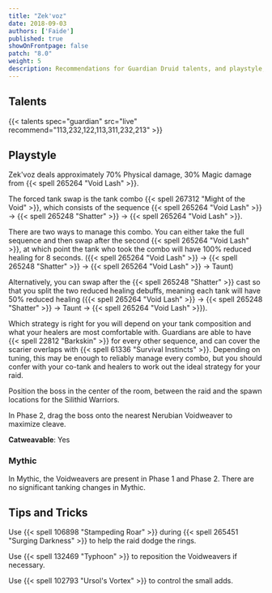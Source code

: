 ```yaml
---
title: "Zek'voz"
date: 2018-09-03
authors: ['Faide']
published: true
showOnFrontpage: false
patch: "8.0"
weight: 5
description: Recommendations for Guardian Druid talents, and playstyle, and tips and tricks for Zek'voz in Uldir, on Normal/Heroic and Mythic difficulties.
---
```


## Talents

{{< talents spec="guardian" src="live" recommend="113,232,122,113,311,232,213" >}}

## Playstyle

Zek'voz deals approximately 70% Physical damage, 30% Magic damage from {{< spell 265264 "Void Lash" >}}.

The forced tank swap is the tank combo {{< spell 267312 "Might of the Void" >}}, which consists of the sequence {{< spell 265264 "Void Lash" >}} -> {{< spell 265248 "Shatter" >}} -> {{< spell 265264 "Void Lash" >}}.

There are two ways to manage this combo. You can either take the full sequence and then swap after the second {{< spell 265264 "Void Lash" >}}, at which point the tank who took the combo will have 100% reduced healing for 8 seconds. ({{< spell 265264 "Void Lash" >}} -> {{< spell 265248 "Shatter" >}} -> {{< spell 265264 "Void Lash" >}} -> Taunt)

Alternatively, you can swap after the {{< spell 265248 "Shatter" >}} cast so that you split the two reduced healing debuffs, meaning each tank will have 50% reduced healing ({{< spell 265264 "Void Lash" >}} -> {{< spell 265248 "Shatter" >}} -> Taunt -> {{< spell 265264 "Void Lash" >}}).

Which strategy is right for you will depend on your tank composition and what your healers are most comfortable with. Guardians are able to have {{< spell 22812 "Barkskin" >}} for every other sequence, and can cover the scarier overlaps with {{< spell 61336 "Survival Instincts" >}}. Depending on tuning, this may be enough to reliably manage every combo, but you should confer with your co-tank and healers to work out the ideal strategy for your raid.

Position the boss in the center of the room, between the raid and the spawn locations for the Silithid Warriors.

In Phase 2, drag the boss onto the nearest Nerubian Voidweaver to maximize cleave.

**Catweavable**: Yes

### Mythic

In Mythic, the Voidweavers are present in Phase 1 and Phase 2. There are no significant tanking changes in Mythic.

## Tips and Tricks

Use {{< spell 106898 "Stampeding Roar" >}} during {{< spell 265451 "Surging Darkness" >}} to help the raid dodge the rings.

Use {{< spell 132469 "Typhoon" >}} to reposition the Voidweavers if necessary.

Use {{< spell 102793 "Ursol's Vortex" >}} to control the small adds.

